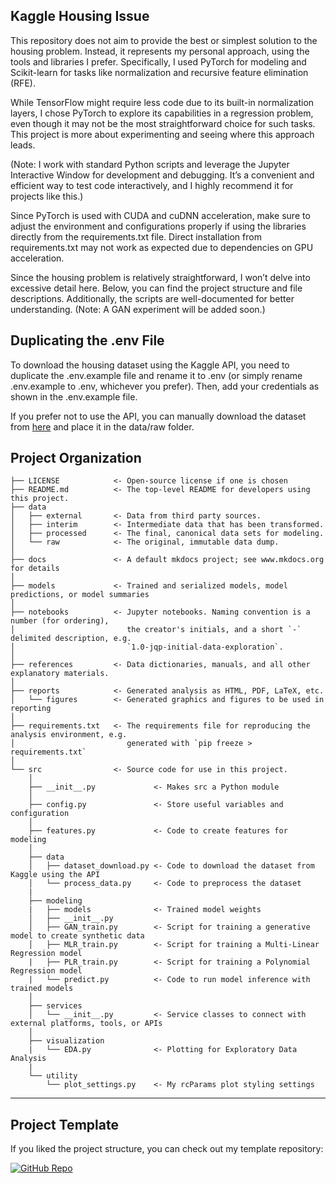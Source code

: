 ## Kaggle Housing Issue 
This repository does not aim to provide the best or simplest solution to the housing problem. Instead, it represents my personal approach, using the tools and libraries I prefer. Specifically, I used PyTorch for modeling and Scikit-learn for tasks like normalization and recursive feature elimination (RFE).

While TensorFlow might require less code due to its built-in normalization layers, I chose PyTorch to explore its capabilities in a regression problem, even though it may not be the most straightforward choice for such tasks. This project is more about experimenting and seeing where this approach leads.

(Note: I work with standard Python scripts and leverage the Jupyter Interactive Window for development and debugging. It’s a convenient and efficient way to test code interactively, and I highly recommend it for projects like this.)

Since PyTorch is used with CUDA and cuDNN acceleration, make sure to adjust the environment and configurations properly if using the libraries directly from the requirements.txt file. Direct installation from requirements.txt may not work as expected due to dependencies on GPU acceleration.

Since the housing problem is relatively straightforward, I won’t delve into excessive detail here. Below, you can find the project structure and file descriptions. Additionally, the scripts are well-documented for better understanding. (Note: A GAN experiment will be added soon.)
## Duplicating the .env File
To download the housing dataset using the Kaggle API, you need to duplicate the .env.example file and rename it to .env (or simply rename .env.example to .env, whichever you prefer). Then, add your credentials as shown in the .env.example file.

If you prefer not to use the API, you can manually download the dataset from [here](https://www.kaggle.com/datasets/yasserh/housing-prices-dataset) and place it in the data/raw folder.
## Project Organization

```
├── LICENSE            <- Open-source license if one is chosen
├── README.md          <- The top-level README for developers using this project.
├── data
│   ├── external       <- Data from third party sources.
│   ├── interim        <- Intermediate data that has been transformed.
│   ├── processed      <- The final, canonical data sets for modeling.
│   └── raw            <- The original, immutable data dump.
│
├── docs               <- A default mkdocs project; see www.mkdocs.org for details
│
├── models             <- Trained and serialized models, model predictions, or model summaries
│
├── notebooks          <- Jupyter notebooks. Naming convention is a number (for ordering),
│                         the creator's initials, and a short `-` delimited description, e.g.
│                         `1.0-jqp-initial-data-exploration`.
│
├── references         <- Data dictionaries, manuals, and all other explanatory materials.
│
├── reports            <- Generated analysis as HTML, PDF, LaTeX, etc.
│   └── figures        <- Generated graphics and figures to be used in reporting
│
├── requirements.txt   <- The requirements file for reproducing the analysis environment, e.g.
│                         generated with `pip freeze > requirements.txt`
│
└── src                <- Source code for use in this project.
    │
    ├── __init__.py             <- Makes src a Python module
    │
    ├── config.py               <- Store useful variables and configuration
    │
    ├── features.py             <- Code to create features for modeling
    │
    ├── data
    │   ├── dataset_download.py <- Code to download the dataset from Kaggle using the API      
    │   └── process_data.py     <- Code to preprocess the dataset
    |
    ├── modeling      
    |   ├── models              <- Trained model weights          
    │   ├── __init__.py 
    │   ├── GAN_train.py        <- Script for training a generative model to create synthetic data
    │   ├── MLR_train.py        <- Script for training a Multi-Linear Regression model
    |   ├── PLR_train.py        <- Script for training a Polynomial Regression model
    |   └── predict.py          <- Code to run model inference with trained models 
    │
    ├── services                
    │   └── __init__.py         <- Service classes to connect with external platforms, tools, or APIs
    │
    ├── visualization 
    |   └── EDA.py              <- Plotting for Exploratory Data Analysis 
    |
    └── utility
        └── plot_settings.py    <- My rcParams plot styling settings
```

--------

## Project Template
If you liked the project structure, you can check out my template repository:

[![GitHub Repo](https://img.shields.io/badge/GitHub-Project%20Template-black?style=for-the-badge&logo=github)](https://github.com/yigitcanozdemir/data-science-project-template)
